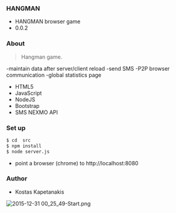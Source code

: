 ### HANGMAN ###

* HANGMAN browser game
* 0.0.2

### About ###

>Hangman game.

-maintain data after server/client reload
-send SMS 
-P2P browser communication
-global statistics page

- HTML5
- JavaScript
- NodeJS
- Bootstrap
- SMS NEXMO API

### Set up ###
```sh
$ cd  src
$ npm install
$ node server.js
```
* point a browser (chrome) to http://localhost:8080

### Author ###

* Kostas Kapetanakis

![2015-12-31 00_25_49-Start.png](https://bitbucket.org/repo/y6Rzgo/images/3009464578-2015-12-31%2000_25_49-Start.png)
